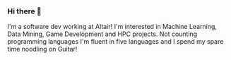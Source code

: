 ### Hi there 👋

I'm a software dev working at Altair! I'm interested in Machine Learning, Data Mining, Game Development and HPC projects. Not counting programming languages I'm fluent in five languages and I spend my spare time noodling on Guitar!

<!--
**raviv1995/raviv1995** is a ✨ _special_ ✨ repository because its `README.md` (this file) appears on your GitHub profile.

Here are some ideas to get you started:

- 🔭 I’m currently working on ...
- 🌱 I’m currently learning ...
- 👯 I’m looking to collaborate on ...
- 🤔 I’m looking for help with ...
- 💬 Ask me about ...
- 📫 How to reach me: ...
- 😄 Pronouns: ...
- ⚡ Fun fact: ...
-->
